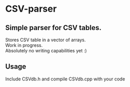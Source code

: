 # CSV-parser

## Simple parser for CSV tables.
Stores CSV table in a vector of arrays. \
Work in progress. \
Absolutely no writing capabilities yet :)

## Usage
Include CSVdb.h and compile CSVdb.cpp with your code
